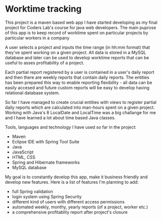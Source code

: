 # Worktime tracking
This project is a maven based web app I have started developing as my final project for Coders Lab's course for java web developers.
The main puprose of this app is to keep record of worktime spent on particular projects by particular workers in a company

A user selects a project and inputs the time range (in hh:mm format) that they've spent working on a given project.
All data is stored in a MySQL database and later can be used to develop worktime reports that can be useful to asses profitability of a project.

Each partial report registered by a user is contained in a user's daily report and then there are weekly reports that contain daily reports. The entities has been prepared this way to enable reporting flexibility - all data can be easily accesed and future custom reports will be easy to develop having relational database system.

So far I have managed to create crucial entities with views to register partial daily reports which are calculated into man-hours spent on a given project. Working with Java's 8 LocalDate and LocalTime was a big challange for me and I have learned a lot about time based Java classes.

Tools, languages and technology I have used so far in the project:
- Maven
- Eclipse IDE with Spring Tool Suite
- Java
- JavaScript
- HTML, CSS
- Spring and Hibernate frameworks
- MySQL database

My goal is to constantly develop this app, make it business friendly and develop new features.
Here is a list of features I'm planning to add:

- full Spring validation
- login system using Spring Security
- different kind of users with different access permissions
- automated weekly, monthy, yearly reports (of a project, worker etc.)
- a comprehensive profitablity report after project's closure
